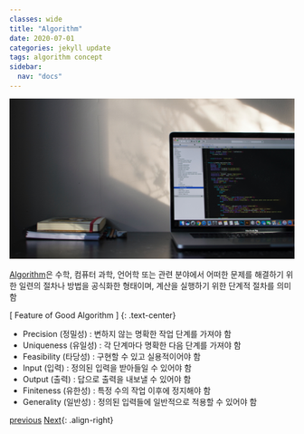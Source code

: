 ```yaml
---
classes: wide
title: "Algorithm"
date: 2020-07-01
categories: jekyll update
tags: algorithm concept
sidebar:
  nav: "docs"
---
```


![Image of Data Structure](/assets/images/algorithm_overview.jpg "Algorithm")

[Algorithm](https://en.wikipedia.org/wiki/Algorithm, "Wikipedia (Algorithm)")은 수학, 컴퓨터 과학, 언어학 또는 관련 분야에서 어떠한 문제를 해결하기 위한 일련의 절차나 방법을 공식화한 형태이며, 계산을 실행하기 위한 단계적 절차를 의미함

[ Feature of Good Algorithm ]
{: .text-center}

* Precision (정밀성) : 변하지 않는 명확한 작업 단계를 가져야 함
* Uniqueness (유일성) : 각 단계마다 명확한 다음 단계를 가져야 함
* Feasibility (타당성) : 구현할 수 있고 실용적이어야 함
* Input (입력) : 정의된 입력을 받아들일 수 있어야 함
* Output (출력) : 답으로 출력을 내보낼 수 있어야 함
* Finiteness (유한성) : 특정 수의 작업 이후에 정지해야 함
* Generality (일반성) : 정의된 입력들에 일반적으로 적용할 수 있어야 함


<a href="https://changpulmu.github.io/jekyll/update/Algorithm-post/" class="btn btn--inverse btn--large">previous</a>
<a href="https://changpulmu.github.io/jekyll/update/Time-Complexity-post/" class="btn btn--inverse btn--large">Next</a>{: .align-right}
